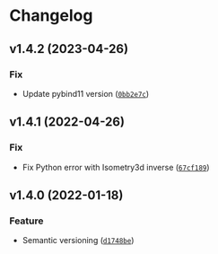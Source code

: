 # Changelog

<!--next-version-placeholder-->

## v1.4.2 (2023-04-26)
### Fix
* Update pybind11 version ([`0bb2e7c`](https://github.com/tmigimatsu/ctrl-utils/commit/0bb2e7c10cb9a4c125f2b4c638528ad4c8f85e2e))

## v1.4.1 (2022-04-26)
### Fix
* Fix Python error with Isometry3d inverse ([`67cf189`](https://github.com/tmigimatsu/ctrl-utils/commit/67cf189ce26458900389879d38e0033b6c1aedaa))

## v1.4.0 (2022-01-18)
### Feature
* Semantic versioning ([`d1748be`](https://github.com/tmigimatsu/ctrl-utils/commit/d1748be30de489d05a696d7a8de486fc30ef5b9e))
